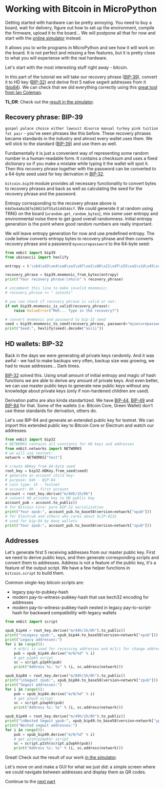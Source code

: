 # Working with Bitcoin in MicroPython

Getting started with hardware can be pretty annoying. You need to buy a board, wait for delivery, figure out how to set up the environment, compile the firmware, upload it to the board... We will postpone all that for now and start with the [online simulator](https://diybitcoinhardware.com/f469-disco/simulator/) instead.

It allows you to write programs in MicroPython and see how it will work on the board. It is not perfect and missing a few features, but it is pretty close to what you will experiense with the real hardware.

Let's start with the most interesting stuff right away - bitcoin.

In this part of the tutorial we will take our recovery phrase ([BIP-39](https://github.com/bitcoin/bips/blob/master/bip-0039.mediawiki)), convert it to HD key ([BIP-32](https://github.com/bitcoin/bips/blob/master/bip-0032.mediawiki)) and derive first 5 native segwit addresses from it ([bip84](https://github.com/bitcoin/bips/blob/master/bip-0084.mediawiki)). We can check that we did everything correctly using this [great tool from Ian Coleman](https://iancoleman.io/bip39/).

**TL;DR**: Check out the [result in the simulator](https://diybitcoinhardware.com/f469-disco/simulator/?script=https://raw.githubusercontent.com/diybitcoinhardware/f469-disco/master/docs/tutorial/1_bitcoin/main.py).

## Recovery phrase: BIP-39

`gospel palace choice either lawsuit divorce manual turkey pink tuition fat pair` - you've seen phrases like this before. These recovery phrases became standards in the industry and almost every wallet uses them. We will stick to the standard ([BIP-39](https://github.com/bitcoin/bips/blob/master/bip-0039.mediawiki)) and use them as well.

Fundamentally it is just a convenient way of representing some random number in a human-readable form. It contains a checksum and uses a fixed dictionary so if you make a mistake while typing it the wallet will spot it. Then this recovery phrase together with the password can be converted to a 64-byte seed used for key derivation in [BIP-32](https://github.com/bitcoin/bips/blob/master/bip-0032.mediawiki).

`bitcoin.bip39` module provides all necessary functionality to convert bytes to recovery phrases and back as well as calculating the seed for the recovery phrase and the password.

Entropy corresponding to the recovery phrase above is `64d3e4a0a387e28021df55a51d454dcf`. We could generate it at random using TRNG on the board (`urandom.get_random_bytes`), mix some user entropy and environmental noise there to get good overall randomness. Initial entropy generation is the point where good random numbers are really important.

We will leave entropy generation for now and use predefined entropy. The code below converts entropy bytes to recovery phrase and then converts recovery phrase and a password `mysecurepassword` to the 64-byte seed:

```python
from embit import bip39
from ubinascii import hexlify

entropy = b'\x64\xd3\xe4\xa0\xa3\x87\xe2\x80\x21\xdf\x55\xa5\x1d\x45\x4d\xcf'

recovery_phrase = bip39.mnemonic_from_bytes(entropy)
print("Your recovery phrase:\n%s\n" % recovery_phrase)

# uncomment this line to make invalid mnemonic:
# recovery_phrase += " satoshi"

# you can check if recovery phrase is valid or not:
if not bip39.mnemonic_is_valid(recovery_phrase):
    raise ValueError("Meh... Typo in the recovery?")

# convert mnemonic and password to bip-32 seed
seed = bip39.mnemonic_to_seed(recovery_phrase, password="mysecurepassword")
print("Seed:", hexlify(seed).decode("ascii"))
```

## HD wallets: BIP-32

Back in the days we were generating all private keys randomly. And it was awful - we had to make backups very often, backup size was growing, we had to reuse addresses... Dark times.

[BIP-32](https://github.com/bitcoin/bips/blob/master/bip-0032.mediawiki) solved this. Using small amount of initial entropy and magic of hash functions we are able to derive any amount of private keys. And even better, we can use master public keys to generate new public keys without any knowledge about private keys (only if non-hardened children are used).

Derivation paths are also kinda standartized. We have [BIP-44](https://github.com/bitcoin/bips/blob/master/bip-0044.mediawiki), [BIP-49](https://github.com/bitcoin/bips/blob/master/bip-0049.mediawiki) and [BIP-84](https://github.com/bitcoin/bips/blob/master/bip-0084.mediawiki) for that. Some of the wallets (i.e. Bitcoin Core, Green Wallet) don't use these standards for derivation, others do.

Let's use BIP-84 and generate an extended public key for testnet. We can import this extended public key to Bitcoin Core or Electrum and watch our addresses.

```python
from embit import bip32
# NETWORKS contains all constants for HD keys and addresses
from embit.networks import NETWORKS
# we will use testnet:
network = NETWORKS["test"]

# create HDKey from 64-byte seed
root_key = bip32.HDKey.from_seed(seed)
# generate an account child key:
# purpose: 84h - BIP-84
# coin type: 1h - Testnet
# account: 0h - first account
account = root_key.derive("m/84h/1h/0h")
# convert HD private key to HD public key
account_pub = account.to_public()
# for Bitcoin Core: pure BIP-32 serialization
print("Your xpub:", account_pub.to_base58(version=network["xpub"]))
# for Electrum and others who cares about SLIP-0132
# used for bip-84 by many wallets
print("Your zpub:", account_pub.to_base58(version=network["zpub"]))
```

## Addresses

Let's generate first 5 receiving addresses from our master public key. First we need to derive public keys, and then generate corresponding scripts and convert them to addresses. Address is not a feature of the public key, it's a feature of the output script. We have a few helper functions in `bitcoin.script` to build them.

Common single-key bitcoin scripts are:
- legacy pay-to-pubkey-hash
- modern pay-to-witness-pubkey-hash that use bech32 encoding for addresses
- modern pay-to-witness-pubkey-hash nested in legacy pay-to-script-hash for backward compatibility with legacy wallets

```python
from embit import script

xpub_bip44 = root_key.derive("m/44h/1h/0h").to_public()
print("\nLegacy xpub:", xpub_bip44.to_base58(version=network["xpub"]))
print("Legacy addresses:")
for i in range(5):
    # m/0/i is used for receiving addresses and m/1/i for change addresses
    pub = xpub_bip44.derive("m/0/%d" % i)
    # get p2pkh script
    sc = script.p2pkh(pub)
    print("Address %i: %s" % (i, sc.address(network)))

xpub_bip84 = root_key.derive("m/84h/1h/0h").to_public()
print("\nSegwit zpub:", xpub_bip84.to_base58(version=network["zpub"]))
print("Segwit addresses:")
for i in range(5):
    pub = xpub_bip84.derive("m/0/%d" % i)
    # get p2wsh script
    sc = script.p2wpkh(pub)
    print("Address %i: %s" % (i, sc.address(network)))

xpub_bip49 = root_key.derive("m/49h/1h/0h").to_public()
print("\nNested Segwit ypub:", xpub_bip49.to_base58(version=network["ypub"]))
print("Nested segwit addresses:")
for i in range(5):
    pub = xpub_bip49.derive("m/0/%d" % i)
    # get p2sh(p2wpkh) script
    sc = script.p2sh(script.p2wpkh(pub))
    print("Address %i: %s" % (i, sc.address(network)))
```

Great! Check out the result of our work [in the simulator](https://diybitcoinhardware.com/f469-disco/simulator/?script=https://raw.githubusercontent.com/diybitcoinhardware/f469-disco/master/docs/tutorial/1_bitcoin/main.py).

Let's move on and make a GUI for what we just did: a simple screen where we could navigate between addresses and display them as QR codes.

Continue to the [next part](../2_addresses_gui)
